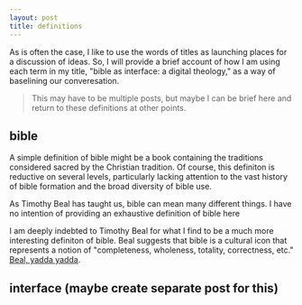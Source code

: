 ```yaml
---
layout: post
title: definitions
---
```


As is often the case, I like to use the words of titles as launching places for a discussion of ideas. So, I will provide a brief account of how I am using each term in my title, "bible as interface: a digital theology," as a way of baselining our converesation.

> This may have to be multiple posts, but maybe I can be brief here and return to these definitions at other points.

## bible

A simple definition of bible might be a book containing the traditions considered sacred by the Christian tradition. Of course, this definiton is reductive on several levels, particularly lacking attention to the vast history of bible formation and the broad diversity of bible use.



As Timothy Beal has taught us, bible can mean many different things. I have no intention of providing an exhaustive definition of bible here

I am deeply indebted to Timothy Beal for what I find to be a much more interesting definiton of bible. Beal suggests that bible is a cultural icon that represents a notion of "completeness, wholeness, totality, correctness, etc." [Beal, yadda yadda](). 

## interface (maybe create separate post for this)